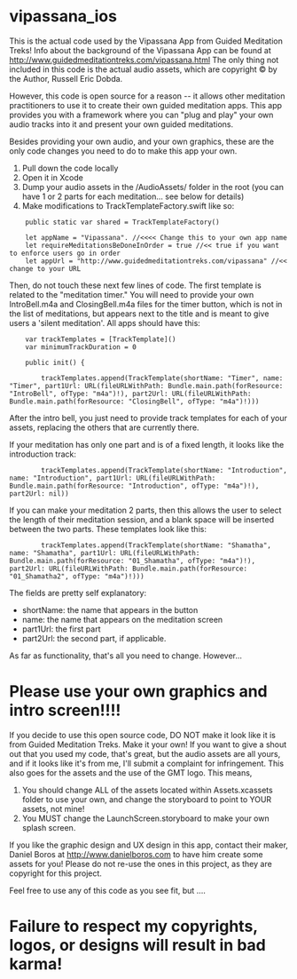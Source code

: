 vipassana_ios
=============

This is the actual code used by the Vipassana App from Guided Meditation Treks! Info about the background of the Vipassana App can be found at http://www.guidedmeditationtreks.com/vipassana.html The only thing not included in this code is the actual audio assets, which are copyright © by the Author, Russell Eric Dobda.

However, this code is open source for a reason -- it allows other meditation practitioners to use it to create their own guided meditation apps. This app provides you with a framework where you can "plug and play" your own audio tracks into it and present your own guided meditations.

Besides providing your own audio, and your own graphics, these are the only code changes you need to do to make this app your own.

1. Pull down the code locally
2. Open it in Xcode
3. Dump your audio assets in the /AudioAssets/ folder in the root (you can have 1 or 2 parts for each meditation... see below for details)
3. Make modifications to TrackTemplateFactory.swift like so:

```
    public static var shared = TrackTemplateFactory()

    let appName = "Vipassana". //<<<< Change this to your own app name
    let requireMeditationsBeDoneInOrder = true //<< true if you want to enforce users go in order
    let appUrl = "http://www.guidedmeditationtreks.com/vipassana" //<< change to your URL
```

Then, do not touch these next few lines of code. The first template is related to the "meditation timer." You will need to provide your own IntroBell.m4a and ClosingBell.m4a files for the timer button, which is not in the list of meditations, but appears next to the title and is meant to give users a 'silent meditation'. All apps should have this:

```
    var trackTemplates = [TrackTemplate]()
    var minimumTrackDuration = 0
    
    public init() {

        trackTemplates.append(TrackTemplate(shortName: "Timer", name: "Timer", part1Url: URL(fileURLWithPath: Bundle.main.path(forResource: "IntroBell", ofType: "m4a")!), part2Url: URL(fileURLWithPath: Bundle.main.path(forResource: "ClosingBell", ofType: "m4a")!)))
```


After the intro bell, you just need to provide track templates for each of your assets, replacing the others that are currently there. 

If your meditation has only one part and is of a fixed length, it looks like the introduction track:

```
        trackTemplates.append(TrackTemplate(shortName: "Introduction", name: "Introduction", part1Url: URL(fileURLWithPath: Bundle.main.path(forResource: "Introduction", ofType: "m4a")!), part2Url: nil))
```

If you can make your meditation 2 parts, then this allows the user to select the length of their meditation session, and a blank space will be inserted between the two parts. These templates look like this:

```
        trackTemplates.append(TrackTemplate(shortName: "Shamatha", name: "Shamatha", part1Url: URL(fileURLWithPath: Bundle.main.path(forResource: "01_Shamatha", ofType: "m4a")!), part2Url: URL(fileURLWithPath: Bundle.main.path(forResource: "01_Shamatha2", ofType: "m4a")!)))
```

The fields are pretty self explanatory:
- shortName: the name that appears in the button
- name: the name that appears on the meditation screen
- part1Url: the first part
- part2Url: the second part, if applicable.

As far as functionality, that's all you need to change. However...

Please use your own graphics and intro screen!!!!
=================================================

If you decide to use this open source code, DO NOT make it look like it is from Guided Meditation Treks. Make it your own! If you want to give a shout out that you used my code, that's great, but the audio assets are all yours, and if it looks like it's from me, I'll submit a complaint for infringement. This also goes for the assets and the use of the GMT logo. This means, 
1. You should change ALL of the assets located within Assets.xcassets folder to use your own, and change the storyboard to point to YOUR assets, not mine!
2. You MUST change the LaunchScreen.storyboard to make your own splash screen.

If you like the graphic design and UX design in this app, contact their maker, Daniel Boros at http://www.danielboros.com to have him create some assets for you! Please do not re-use the ones in this project, as they are copyright for this project.

Feel free to use any of this code as you see fit, but ....

Failure to respect my copyrights, logos, or designs will result in bad karma!
=============================================================================
